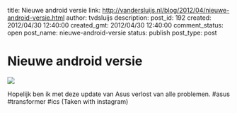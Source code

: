 title: Nieuwe android versie
link: http://vandersluijs.nl/blog/2012/04/nieuwe-android-versie.html
author: tvdsluijs
description: 
post_id: 192
created: 2012/04/30 12:40:00
created_gmt: 2012/04/30 12:40:00
comment_status: open
post_name: nieuwe-android-versie
status: publish
post_type: post

# Nieuwe android versie

![](/wp-content/uploads/2012/04/tumblr_m3adjxjEXW1rpqrb1o1_1280-300x300.jpg)

  
Hopelijk ben ik met deze update van Asus verlost van alle problemen. #asus #transformer #ics (Taken with instagram)